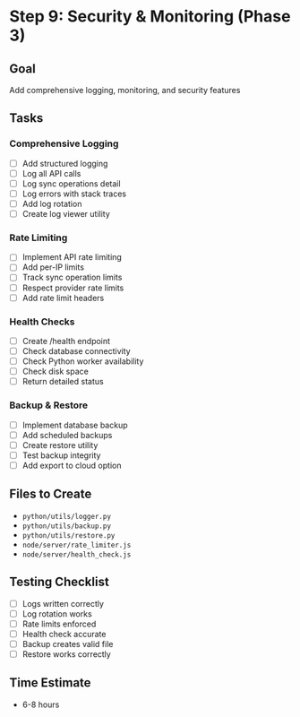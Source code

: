 # Step 9: Security & Monitoring (Phase 3)

## Goal
Add comprehensive logging, monitoring, and security features

## Tasks

### Comprehensive Logging
- [ ] Add structured logging
- [ ] Log all API calls
- [ ] Log sync operations detail
- [ ] Log errors with stack traces
- [ ] Add log rotation
- [ ] Create log viewer utility

### Rate Limiting
- [ ] Implement API rate limiting
- [ ] Add per-IP limits
- [ ] Track sync operation limits
- [ ] Respect provider rate limits
- [ ] Add rate limit headers

### Health Checks
- [ ] Create /health endpoint
- [ ] Check database connectivity
- [ ] Check Python worker availability
- [ ] Check disk space
- [ ] Return detailed status

### Backup & Restore
- [ ] Implement database backup
- [ ] Add scheduled backups
- [ ] Create restore utility
- [ ] Test backup integrity
- [ ] Add export to cloud option

## Files to Create
- `python/utils/logger.py`
- `python/utils/backup.py`
- `python/utils/restore.py`
- `node/server/rate_limiter.js`
- `node/server/health_check.js`

## Testing Checklist
- [ ] Logs written correctly
- [ ] Log rotation works
- [ ] Rate limits enforced
- [ ] Health check accurate
- [ ] Backup creates valid file
- [ ] Restore works correctly

## Time Estimate
- 6-8 hours
